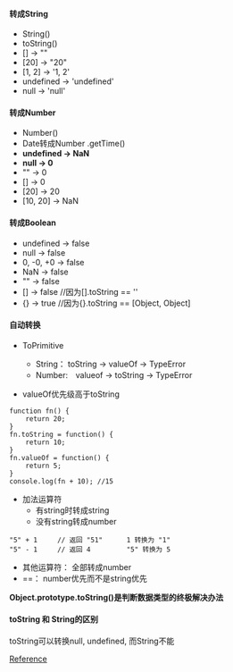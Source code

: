 #### 转成String
- String()
- toString()
- [] -> ""
- [20] -> "20"
- [1, 2] -> '1, 2'
- undefined -> 'undefined'
- null -> 'null'

#### 转成Number
- Number()
- Date转成Number .getTime()
- **undefined -> NaN**
- **null -> 0**
- "" -> 0
- [] -> 0
- [20] -> 20
- [10, 20] -> NaN

#### 转成Boolean
- undefined -> false
- null -> false
- 0, -0, +0 -> false
- NaN -> false
- "" -> false
- [] -> false //因为[].toString == ''
- {} -> true //因为{}.toString == [Object, Object]

#### 自动转换 
- ToPrimitive
  - String： toString -> valueOf -> TypeError
  - Number:　valueof -> toString -> TypeError

- valueOf优先级高于toString
```
function fn() {
    return 20;
}
fn.toString = function() {
    return 10;
}
fn.valueOf = function() {
    return 5;
}
console.log(fn + 10); //15
```
- 加法运算符
  - 有string时转成string
  - 没有string转成number
```
"5" + 1     // 返回 "51"      1 转换为 "1"  
"5" - 1     // 返回 4         "5" 转换为 5
```
- 其他运算符： 全部转成number
- ==： number优先而不是string优先  

**Object.prototype.toString()是判断数据类型的终极解决办法**   

#### toString 和 String的区别  
toString可以转换null, undefined, 而String不能


[Reference](https://juejin.im/post/5d030e03518825361817032f)
